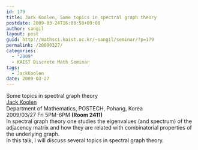 ```yaml
---
id: 179
title: Jack Koolen, Some topics in spectral graph theory
postdate: 2009-03-24T16:06:50+09:00
author: sangil
layout: post
guid: http://mathsci.kaist.ac.kr/~sangil/seminar/?p=179
permalink: /20090327/
categories:
  - "2009"
  - KAIST Discrete Math Seminar
tags:
  - JackKoolen
date: 2009-03-27
---
```

<div class="talk">
  Some topics in spectral graph theory
</div>

<div class="speaker">
  <a href="http://math.postech.ac.kr/~koolen/">Jack Koolen</a><br /> Department of Mathematics, POSTECH, Pohang, Korea</a>
</div>

<div class="date">
  2009/03/27 Fri 5PM-6PM <strong>(Room 2411)</strong>
</div>

<div class="abstract">
  In spectral graph theory one studies the eigenvalues (and spectrum) of the adjacency matrix and how they are related with combinatorial properties of the underlying graph.<br /> In this talk, I will discuss several topics in spectral graph theory.
</div>